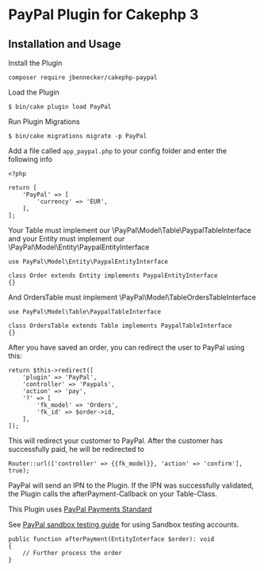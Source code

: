# PayPal Plugin for Cakephp 3

## Installation and Usage

Install the Plugin

```
composer require jbennecker/cakephp-paypal
```


Load the Plugin

```
$ bin/cake plugin load PayPal
```

Run Plugin Migrations

```
$ bin/cake migrations migrate -p PayPal
```

Add a file called `app_paypal.php` to your config folder and enter the following info

```
<?php

return [
    'PayPal' => [
        'currency' => 'EUR',
    ],
];
```

Your Table must implement our \PayPal\Model\Table\PaypalTableInterface and
your Entity must implement our \PayPal\Model\Entity\PaypalEntityInterface


```
use PayPal\Model\Entity\PaypalEntityInterface

class Order extends Entity implements PaypalEntityInterface
{}
```

And OrdersTable must implement \PayPal\Model\TableOrdersTableInterface

```
use PayPal\Model\Table\PaypalTableInterface

class OrdersTable extends Table implements PaypalTableInterface
{}
```

After you have saved an order, you can redirect the user to PayPal using this:

```
return $this->redirect([
    'plugin' => 'PayPal',
    'controller' => 'Paypals',
    'action' => 'pay',
    '?' => [
        'fk_model' => 'Orders',
        'fk_id' => $order->id,
    ],
]);
```

This will redirect your customer to PayPal. After the customer has successfully paid, he will be redirected to

```
Router::url(['controller' => {{fk_model}}, 'action' => 'confirm'], true);
```

PayPal will send an IPN to the Plugin. If the IPN was successfully
validated, the Plugin calls the afterPayment-Callback on your Table-Class.

This Plugin uses [PayPal Payments Standard](https://developer.paypal.com/api/nvp-soap/paypal-payments-standard/gs-PayPalPaymentsStandard/) 

See [PayPal sandbox testing guide](https://developer.paypal.com/tools/sandbox/) for using Sandbox testing accounts.
```
public function afterPayment(EntityInterface $order): void
{
    // Further process the order
}
```

